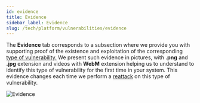 ```yaml
---
id: evidence
title: Evidence
sidebar_label: Evidence
slug: /tech/platform/vulnerabilities/evidence
---
```


The **Evidence** tab corresponds
to a subsection where we provide
you with supporting proof of the
existence and exploitation of
the corresponding
[type of vulnerability.](/criteria/vulnerabilities/)
We present such evidence in pictures,
with **.png** and **.jpg** extension and
videos with **WebM** extension
helping us to understand to identify
this type of vulnerability for
the first time in your system.
This evidence changes each time
we perform a
[reattack](/tech/platform/reattacks/) on this
type of vulnerability.

![Evidence](https://res.cloudinary.com/fluid-attacks/image/upload/v1674061382/docs/web/vulnerabilities/management/evidence_tab.png)

